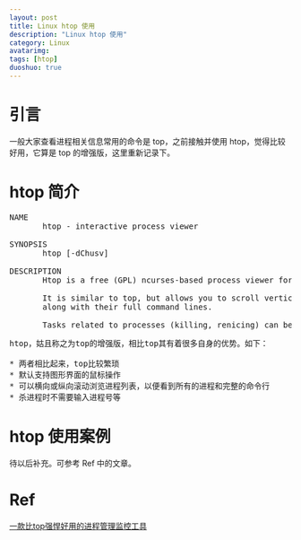 ```yaml
---
layout: post
title: Linux htop 使用
description: "Linux htop 使用"
category: Linux
avatarimg: 
tags: [htop]
duoshuo: true
---
```


# 引言
一般大家查看进程相关信息常用的命令是 top，之前接触并使用 htop，觉得比较好用，它算是 top 的增强版，这里重新记录下。  

# htop 简介

<pre>
NAME
       htop - interactive process viewer

SYNOPSIS
       htop [-dChusv]

DESCRIPTION
       Htop is a free (GPL) ncurses-based process viewer for Linux.

       It is similar to top, but allows you to scroll vertically and horizontally, so you can see all the processes running on the system, 
       along with their full command lines.

       Tasks related to processes (killing, renicing) can be done without entering their PIDs.
</pre>

<pre>
htop，姑且称之为top的增强版，相比top其有着很多自身的优势。如下：

* 两者相比起来，top比较繁琐
* 默认支持图形界面的鼠标操作
* 可以横向或纵向滚动浏览进程列表，以便看到所有的进程和完整的命令行
* 杀进程时不需要输入进程号等
</pre>

# htop 使用案例

>
待以后补充。可参考 Ref 中的文章。

# Ref
[一款比top强悍好用的进程管理监控工具](http://mp.weixin.qq.com/s?__biz=MzI3MTI2NzkxMA==&mid=2247484585&idx=1&sn=6f49154c7f53025a616953803d5cd403&chksm=eac52580ddb2ac96d2446a3cfe3d121720e9e103224b85bb377cf277f7714e4d324d1dc2281e&mpshare=1&scene=1&srcid=1007s2mAwfKam3A2UidICBJ3#rd)  
